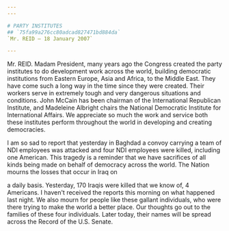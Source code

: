 ```yaml
---
---

# PARTY INSTITUTES
## `75fa99a276cc80adcad827471bd884da`
`Mr. REID — 18 January 2007`

---
```



Mr. REID. Madam President, many years ago the Congress created the 
party institutes to do development work across the world, building 
democratic institutions from Eastern Europe, Asia and Africa, to the 
Middle East. They have come such a long way in the time since they were 
created. Their workers serve in extremely tough and very dangerous 
situations and conditions. John McCain has been chairman of the 
International Republican Institute, and Madeleine Albright chairs the 
National Democratic Institute for International Affairs. We appreciate 
so much the work and service both these institutes perform throughout 
the world in developing and creating democracies.

I am so sad to report that yesterday in Baghdad a convoy carrying a 
team of NDI employees was attacked and four NDI employees were killed, 
including one American. This tragedy is a reminder that we have 
sacrifices of all kinds being made on behalf of democracy across the 
world. The Nation mourns the losses that occur in Iraq on


a daily basis. Yesterday, 170 Iraqis were killed that we know of, 4 
Americans. I haven't received the reports this morning on what happened 
last night. We also mourn for people like these gallant individuals, 
who were there trying to make the world a better place. Our thoughts go 
out to the families of these four individuals. Later today, their names 
will be spread across the Record of the U.S. Senate.
